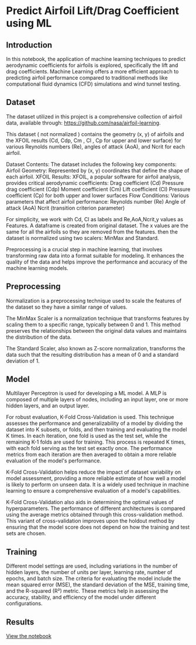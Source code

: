 # **Predict Airfoil Lift/Drag Coefficient using ML**
## Introduction

In this notebook, the application of machine learning techniques to predict aerodynamic coefficients for airfoils is explored, specifically the lift and drag coefficients. Machine Learning offers a more efficient approach to predicting airfoil performance compared to traditional methods like computational fluid dynamics (CFD) simulations and wind tunnel testing. 

## Dataset
 The dataset utilized in this project is a comprehensive collection of airfoil data, available through: https://github.com/nasa/airfoil-learning.

This dataset ( not normalized ) contains the geometry (x, y) of airfoils and the XFOIL results (Cd, Cdp, Cm , Cl , Cp for upper and lower surface) for various Reynolds numbers (Re), angles of attack (AoA), and Ncrit for each airfoil. 

Dataset Contents:
The dataset includes the following key components:
Airfoil Geometry: Represented by (x, y) coordinates that define the shape of each airfoil.
XFOIL Results: XFOIL, a popular software for airfoil analysis, provides critical aerodynamic coefficients:
Drag coefficient (Cd)
Pressure drag coefficient (Cdp)
Moment coefficient (Cm)
Lift coefficient (Cl)
Pressure coefficient (Cp) for both upper and lower surfaces
Flow Conditions: Various parameters that affect airfoil performance:
Reynolds number (Re)
Angle of attack (AoA)
Ncrit (transition criterion parameter)

For simplicity, we work with Cd, Cl as labels and Re,AoA,Ncrit,y values as Features. A dataframe is created from original dataset. The x values are the same for all the airfoils so they are removed from the features. then the dataset is normalized using two scalers: MinMax and Standard.

Preprocessing is a crucial step in machine learning, that involves transforming raw data into a format suitable for modeling. It enhances the quality of the data and helps improve the performance and accuracy of the machine learning models.

## Preprocessing

Normalization is a preprocessing technique used to scale the features of the dataset so they have a similar range of values. 

The MinMax Scaler is a normalization technique that transforms features by scaling them to a specific range, typically between 0 and 1. This method preserves the relationships between the original data values and maintains the distribution of the data.

The Standard Scaler, also known as Z-score normalization, transforms the data such that the resulting distribution has a mean of 0 and a standard deviation of 1. 

## Model

 Multilayer Perceptron is used for developing a ML model. A MLP is composed of multiple layers of nodes, including an input layer, one or more hidden layers, and an output layer.

For robust evaluation, K-Fold Cross-Validation is used. This technique assesses the performance and generalizability of a model by dividing the dataset into K subsets, or folds, and then training and evaluating the model K times. In each iteration, one fold is used as the test set, while the remaining K-1 folds are used for training. This process is repeated K times, with each fold serving as the test set exactly once. The performance metrics from each iteration are then averaged to obtain a more reliable evaluation of the model's performance.

K-Fold Cross-Validation helps reduce the impact of dataset variability on model assessment, providing a more reliable estimate of how well a model is likely to perform on unseen data. It is a widely used technique in machine learning to ensure a comprehensive evaluation of a model's capabilities.

K-Fold Cross-Validation also aids in determining the optimal values of hyperparameters. The performance of different architectures is compared using the average metrics obtained through this cross-validation method. This variant of cross-validation improves upon the holdout method by ensuring that the model score does not depend on how the training and test sets are chosen. 

## Training

Different model settings are used, including variations in the number of hidden layers, the number of units per layer, learning rate, number of epochs, and batch size. The criteria for evaluating the model include the mean squared error (MSE), the standard deviation of the MSE, training time, and the R-squared (R²) metric. These metrics help in assessing the accuracy, stability, and efficiency of the model under different configurations.



## Results

[View the notebook](https://github.com/faaarv/airfoil-ML/blob/main/results.ipynb)

